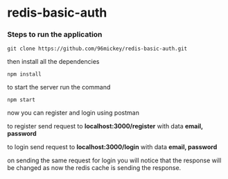 # redis-basic-auth

### Steps to run the application
```
git clone https://github.com/96mickey/redis-basic-auth.git
```
then install all the dependencies
```
npm install
```
to start the server run the command
```
npm start
```
now you can register and login using postman

to register send request to **localhost:3000/register** with data **email, password**

to login send request to **localhost:3000/login** with data **email, password**

on sending the same request for login you will notice that the response will be changed as now the redis cache is sending the response.
